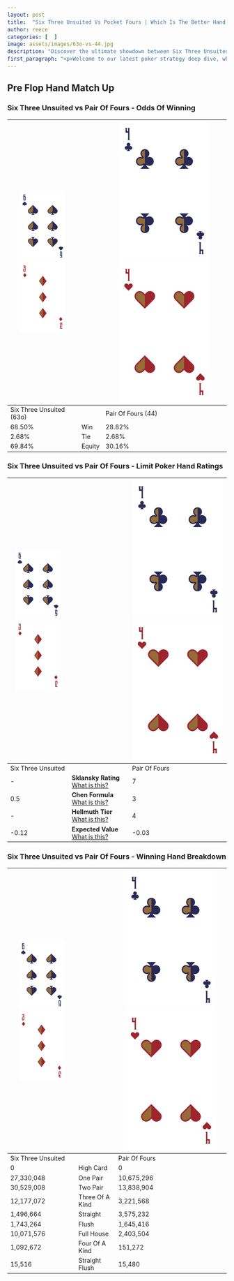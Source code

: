 ```yaml
---
layout: post
title:  "Six Three Unsuited Vs Pocket Fours | Which Is The Better Hand In Poker? A Complete Guide"
author: reece
categories: [  ]
image: assets/images/63o-vs-44.jpg
description: "Discover the ultimate showdown between Six Three Unsuited and Pair Of Fours in poker! Uncover the odds, strategies, and scenarios where one hand triumphs over the other. Get ready to up your poker game with this thrilling analysis."
first_paragraph: "<p>Welcome to our latest poker strategy deep dive, where we're pitting two distinct hands against each other in a high-stakes showdown: Six Three Unsuited vs Pair Of Fours.</p><p>In the dynamic world of poker, every decision counts, and knowing which hand holds the upper hand is key to your success at the table.</p><p>In this article, we'll dissect these two hands, explore the scenarios where one dominates the other, and equip you with the knowledge to make strategic choices that can tip the odds in your favor.</p><p>Get ready to unravel the intriguing dynamics of these poker hands and elevate your game to new heights.</p>"
---
```




[comment]: # (sp0)

## Pre Flop Hand Match Up

<div class="table hand-ratings" markdown="1"> 



### Six Three Unsuited vs Pair Of Fours - Odds Of Winning


    
| ![image info](assets/images/hand1/6.png) ![image info](assets/images/hand1/3o.png) |  | ![image info](assets/images/hand2/4.png) ![image info](assets/images/hand2/4o.png) |
| -------- | -------- | -------- |
| Six Three Unsuited (63o) |  | Pair Of Fours (44) |
| 68.50% | Win | 28.82% |
| 2.68% | Tie | 2.68% |
| 69.84% | Equity | 30.16% |




[comment]: # (sp1)



### Six Three Unsuited vs Pair Of Fours - Limit Poker Hand Ratings


    
| ![image info](assets/images/hand1/6.png) ![image info](assets/images/hand1/3o.png) |  | ![image info](assets/images/hand2/4.png) ![image info](assets/images/hand2/4o.png) |
| -------- | -------- | -------- |
| Six Three Unsuited |  | Pair Of Fours |
| - | **Sklansky Rating** [What is this?](/sklansky-rating-explained) | 7 |
| 0.5 | **Chen Formula** [What is this?](/chen-formula-explained) | 3 |
| - | **Hellmuth Tier** [What is this?](/Hellmuth-tier-explained) | 4 |
| -0.12 | **Expected Value** [What is this?](/expected-value-explained) | -0.03 |




[comment]: # (sp2)



### Six Three Unsuited vs Pair Of Fours - Winning Hand Breakdown


    
| ![image info](assets/images/hand1/6.png) ![image info](assets/images/hand1/3o.png) |  | ![image info](assets/images/hand2/4.png) ![image info](assets/images/hand2/4o.png) |
| -------- | -------- | -------- |
| Six Three Unsuited |  | Pair Of Fours |
| 0 | High Card | 0 |
| 27,330,048 | One Pair | 10,675,296 |
| 30,529,008 | Two Pair | 13,838,904 |
| 12,177,072 | Three Of A Kind | 3,221,568 |
| 1,496,664 | Straight | 3,575,232 |
| 1,743,264 | Flush | 1,645,416 |
| 10,071,576 | Full House | 2,403,504 |
| 1,092,672 | Four Of A Kind | 151,272 |
| 15,516 | Straight Flush | 15,480 |




[comment]: # (sp3)



</div>

[comment]: # (sp4)



[comment]: # (sp5)

